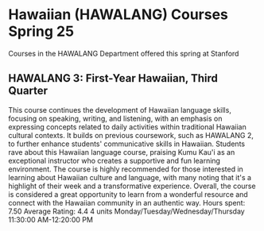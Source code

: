 # Hawaiian (HAWALANG) Courses Spring 25 
Courses in the HAWALANG Department offered this spring at Stanford
 ## HAWALANG 3: First-Year Hawaiian, Third Quarter
This course continues the development of Hawaiian language skills, focusing on speaking, writing, and listening, with an emphasis on expressing concepts related to daily activities within traditional Hawaiian cultural contexts. It builds on previous coursework, such as HAWALANG 2, to further enhance students' communicative skills in Hawaiian.
Students rave about this Hawaiian language course, praising Kumu Kau'i as an exceptional instructor who creates a supportive and fun learning environment. The course is highly recommended for those interested in learning about Hawaiian culture and language, with many noting that it's a highlight of their week and a transformative experience. Overall, the course is considered a great opportunity to learn from a wonderful resource and connect with the Hawaiian community in an authentic way.
Hours spent: 7.50
Average Rating: 4.4
4 units
Monday/Tuesday/Wednesday/Thursday 11:30:00 AM-12:20:00 PM